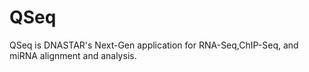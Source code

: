 # QSeq

QSeq is DNASTAR's Next-Gen application for RNA-Seq,ChIP-Seq, and miRNA alignment and analysis.
